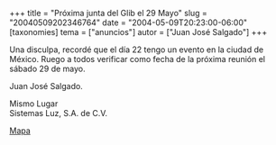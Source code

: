 +++
title = "Próxima junta del Glib el 29 Mayo"
slug = "20040509202346764"
date = "2004-05-09T20:23:00-06:00"
[taxonomies]
tema = ["anuncios"]
autor = ["Juan José Salgado"]
+++

Una disculpa, recordé que el día 22 tengo un evento en la ciudad de
México. Ruego a todos verificar como fecha de la próxima reunión el
sábado 29 de mayo.

Juan José Salgado.

Mismo Lugar  
Sistemas Luz, S.A. de C.V.  

[Mapa](http://www.pmulti.com/plano.jpg)

